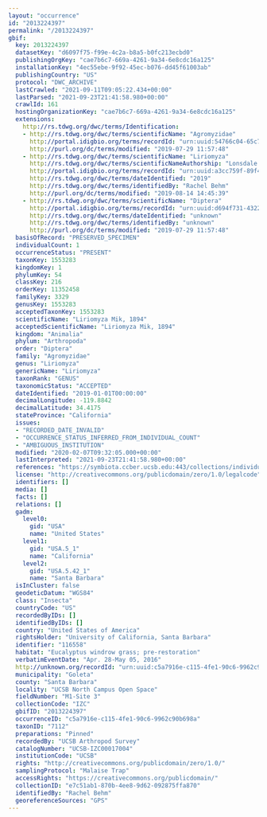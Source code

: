 ```yaml
---
layout: "occurrence"
id: "2013224397"
permalink: "/2013224397"
gbif:
  key: 2013224397
  datasetKey: "d6097f75-f99e-4c2a-b8a5-b0fc213ecbd0"
  publishingOrgKey: "cae7b6c7-669a-4261-9a34-6e8cdc16a125"
  installationKey: "4ec55ebe-9f92-45ec-b076-dd45f61003ab"
  publishingCountry: "US"
  protocol: "DWC_ARCHIVE"
  lastCrawled: "2021-09-11T09:05:22.434+00:00"
  lastParsed: "2021-09-23T21:41:58.980+00:00"
  crawlId: 161
  hostingOrganizationKey: "cae7b6c7-669a-4261-9a34-6e8cdc16a125"
  extensions:
    http://rs.tdwg.org/dwc/terms/Identification:
    - http://rs.tdwg.org/dwc/terms/scientificName: "Agromyzidae"
      http://portal.idigbio.org/terms/recordId: "urn:uuid:54766c04-65c7-4e3d-982d-9b1174488ec2"
      http://purl.org/dc/terms/modified: "2019-07-29 11:57:48"
    - http://rs.tdwg.org/dwc/terms/scientificName: "Liriomyza"
      http://rs.tdwg.org/dwc/terms/scientificNameAuthorship: "Lonsdale (2017)"
      http://portal.idigbio.org/terms/recordId: "urn:uuid:a3cc759f-89f4-4ed2-8afc-dda7e470f37a"
      http://rs.tdwg.org/dwc/terms/dateIdentified: "2019"
      http://rs.tdwg.org/dwc/terms/identifiedBy: "Rachel Behm"
      http://purl.org/dc/terms/modified: "2019-08-14 14:45:39"
    - http://rs.tdwg.org/dwc/terms/scientificName: "Diptera"
      http://portal.idigbio.org/terms/recordId: "urn:uuid:d694f731-4322-40ac-9369-5a45f87bdd95"
      http://rs.tdwg.org/dwc/terms/dateIdentified: "unknown"
      http://rs.tdwg.org/dwc/terms/identifiedBy: "unknown"
      http://purl.org/dc/terms/modified: "2019-07-29 11:57:48"
  basisOfRecord: "PRESERVED_SPECIMEN"
  individualCount: 1
  occurrenceStatus: "PRESENT"
  taxonKey: 1553283
  kingdomKey: 1
  phylumKey: 54
  classKey: 216
  orderKey: 11352458
  familyKey: 3329
  genusKey: 1553283
  acceptedTaxonKey: 1553283
  scientificName: "Liriomyza Mik, 1894"
  acceptedScientificName: "Liriomyza Mik, 1894"
  kingdom: "Animalia"
  phylum: "Arthropoda"
  order: "Diptera"
  family: "Agromyzidae"
  genus: "Liriomyza"
  genericName: "Liriomyza"
  taxonRank: "GENUS"
  taxonomicStatus: "ACCEPTED"
  dateIdentified: "2019-01-01T00:00:00"
  decimalLongitude: -119.8842
  decimalLatitude: 34.4175
  stateProvince: "California"
  issues:
  - "RECORDED_DATE_INVALID"
  - "OCCURRENCE_STATUS_INFERRED_FROM_INDIVIDUAL_COUNT"
  - "AMBIGUOUS_INSTITUTION"
  modified: "2020-02-07T09:32:05.000+00:00"
  lastInterpreted: "2021-09-23T21:41:58.980+00:00"
  references: "https://symbiota.ccber.ucsb.edu:443/collections/individual/index.php?occid=116558"
  license: "http://creativecommons.org/publicdomain/zero/1.0/legalcode"
  identifiers: []
  media: []
  facts: []
  relations: []
  gadm:
    level0:
      gid: "USA"
      name: "United States"
    level1:
      gid: "USA.5_1"
      name: "California"
    level2:
      gid: "USA.5.42_1"
      name: "Santa Barbara"
  isInCluster: false
  geodeticDatum: "WGS84"
  class: "Insecta"
  countryCode: "US"
  recordedByIDs: []
  identifiedByIDs: []
  country: "United States of America"
  rightsHolder: "University of California, Santa Barbara"
  identifier: "116558"
  habitat: "Eucalyptus windrow grass; pre-restoration"
  verbatimEventDate: "Apr. 28-May 05, 2016"
  http://unknown.org/recordId: "urn:uuid:c5a7916e-c115-4fe1-90c6-9962c90b698a"
  municipality: "Goleta"
  county: "Santa Barbara"
  locality: "UCSB North Campus Open Space"
  fieldNumber: "M1-Site 3"
  collectionCode: "IZC"
  gbifID: "2013224397"
  occurrenceID: "c5a7916e-c115-4fe1-90c6-9962c90b698a"
  taxonID: "7112"
  preparations: "Pinned"
  recordedBy: "UCSB Arthropod Survey"
  catalogNumber: "UCSB-IZC00017004"
  institutionCode: "UCSB"
  rights: "http://creativecommons.org/publicdomain/zero/1.0/"
  samplingProtocol: "Malaise Trap"
  accessRights: "https://creativecommons.org/publicdomain/"
  collectionID: "e7c51ab1-870b-4ee8-9d62-092875ffa870"
  identifiedBy: "Rachel Behm"
  georeferenceSources: "GPS"
---
```

